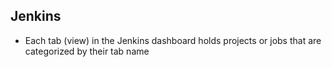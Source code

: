 ## Jenkins
* Each tab  (view) in the Jenkins dashboard holds projects or jobs that are categorized by their tab name